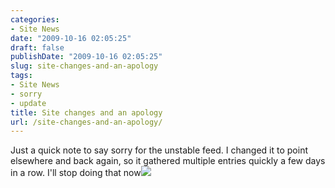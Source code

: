 ```yaml
---
categories:
- Site News
date: "2009-10-16 02:05:25"
draft: false
publishDate: "2009-10-16 02:05:25"
slug: site-changes-and-an-apology
tags:
- Site News
- sorry
- update
title: Site changes and an apology
url: /site-changes-and-an-apology/
---
```

Just a quick note to say sorry for the unstable feed. I changed it to
point elsewhere and back again, so it gathered multiple entries quickly
a few days in a row. I'll stop doing that now![](about:blank)